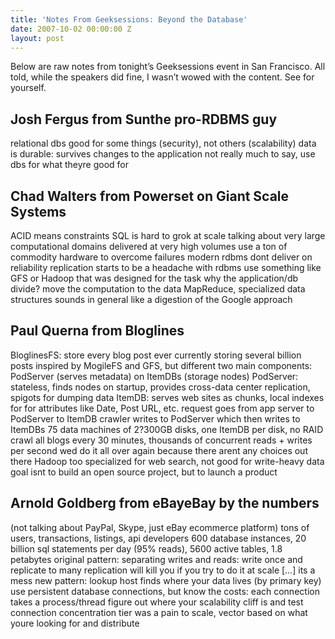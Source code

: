 ```yaml
---
title: 'Notes From Geeksessions: Beyond the Database'
date: 2007-10-02 00:00:00 Z
layout: post
---
```





Below are raw notes from tonight’s Geeksessions event in San Francisco. All told, while the speakers did fine, I wasn’t wowed with the content. See for yourself.

Josh Fergus from Sunthe pro-RDBMS guy
-------------------------------------

relational dbs good for some things (security), not others (scalability)
 data is durable: survives changes to the application
 not really much to say, use dbs for what theyre good for

Chad Walters from Powerset on Giant Scale Systems
-------------------------------------------------

ACID means constraints
 SQL is hard to grok at scale
 talking about very large computational domains delivered at very high volumes
 use a ton of commodity hardware to overcome failures
 modern rdbms dont deliver on reliability
 replication starts to be a headache with rdbms
 use something like GFS or Hadoop that was designed for the task
 why the application/db divide?
 move the computation to the data MapReduce, specialized data structures
 sounds in general like a digestion of the Google approach

Paul Querna from Bloglines
--------------------------

BloglinesFS: store every blog post ever
 currently storing several billion posts
 inspired by MogileFS and GFS, but different
 two main components: PodServer (serves metadata) on ItemDBs (storage nodes)
 PodServer: stateless, finds nodes on startup, provides cross-data center replication, spigots for dumping data
 ItemDB: serves web sites as chunks, local indexes for for attributes like Date, Post URL, etc.
 request goes from app server to PodServer to ItemDB
 crawler writes to PodServer which then writes to ItemDBs
 75 data machines of 2?300GB disks, one ItemDB per disk, no RAID
 crawl all blogs every 30 minutes, thousands of concurrent reads + writes per second
 wed do it all over again because there arent any choices out there
 Hadoop too specialized for web search, not good for write-heavy data
 goal isnt to build an open source project, but to launch a product

Arnold Goldberg from eBayeBay by the numbers
--------------------------------------------

(not talking about PayPal, Skype, just eBay ecommerce platform)
 tons of users, transactions, listings, api developers
 600 database instances, 20 billion sql statements per day (95% reads), 5600 active tables, 1.8 petabytes
 original pattern: separating writes and reads: write once and replicate to many
 replication will kill you if you try to do it at scale […] its a mess
 new pattern: lookup host finds where your data lives (by primary key)
 use persistent database connections, but know the costs: each connection takes a process/thread
 figure out where your scalability cliff is and test
 connection concentration tier was a pain
 to scale, vector based on what youre looking for and distribute
